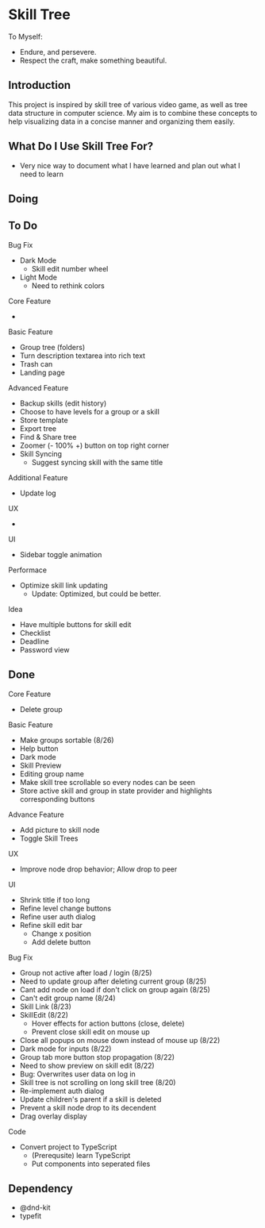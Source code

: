 # Skill Tree

To Myself:

- Endure, and persevere.
- Respect the craft, make something beautiful.

## Introduction

This project is inspired by skill tree of various video game, as well as tree data structure in computer science.
My aim is to combine these concepts to help visualizing data in a concise manner and organizing them easily.

## What Do I Use Skill Tree For?

- Very nice way to document what I have learned and plan out what I need to learn

## Doing



## To Do

Bug Fix

- Dark Mode
  - Skill edit number wheel
- Light Mode
  - Need to rethink colors

Core Feature

-

Basic Feature

- Group tree (folders)
- Turn description textarea into rich text
- Trash can
- Landing page

Advanced Feature

- Backup skills (edit history)
- Choose to have levels for a group or a skill
- Store template
- Export tree
- Find & Share tree
- Zoomer (- 100% +) button on top right corner
- Skill Syncing
  - Suggest syncing skill with the same title

Additional Feature

- Update log

UX

- 

UI

- Sidebar toggle animation

Performace

- Optimize skill link updating
  - Update: Optimized, but could be better.

Idea

- Have multiple buttons for skill edit
- Checklist
- Deadline
- Password view

## Done

Core Feature

- Delete group

Basic Feature

- Make groups sortable (8/26)
- Help button
- Dark mode
- Skill Preview
- Editing group name
- Make skill tree scrollable so every nodes can be seen
- Store active skill and group in state provider and highlights corresponding buttons

Advance Feature

- Add picture to skill node
- Toggle Skill Trees

UX

- Improve node drop behavior; Allow drop to peer

UI

- Shrink title if too long
- Refine level change buttons
- Refine user auth dialog
- Refine skill edit bar
  - Change x position
  - Add delete button

Bug Fix

- Group not active after load / login (8/25)
- Need to update group after deleting current group (8/25)
- Cant add node on load if don't click on group again (8/25)
- Can't edit group name (8/24)
- Skill Link (8/23)
- SkillEdit (8/22)
  - Hover effects for action buttons (close, delete)
  - Prevent close skill edit on mouse up
- Close all popups on mouse down instead of mouse up (8/22)
- Dark mode for inputs (8/22)
- Group tab more button stop propagation (8/22)
- Need to show preview on skill edit (8/22)
- Bug: Overwrites user data on log in
- Skill tree is not scrolling on long skill tree (8/20)
- Re-implement auth dialog
- Update children's parent if a skill is deleted
- Prevent a skill node drop to its decendent
- Drag overlay display

Code

- Convert project to TypeScript
  - (Prerequsite) learn TypeScript
  - Put components into seperated files

## Dependency

- @dnd-kit
- typefit